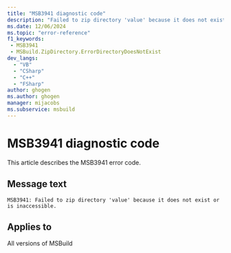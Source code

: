 ```yaml
---
title: "MSB3941 diagnostic code"
description: "Failed to zip directory 'value' because it does not exist or is inaccessible."
ms.date: 12/06/2024
ms.topic: "error-reference"
f1_keywords:
 - MSB3941
 - MSBuild.ZipDirectory.ErrorDirectoryDoesNotExist
dev_langs:
  - "VB"
  - "CSharp"
  - "C++"
  - "FSharp"
author: ghogen
ms.author: ghogen
manager: mijacobs
ms.subservice: msbuild
---
```


# MSB3941 diagnostic code

<!-- :::ErrorDefinitionDescription::: -->
<!-- :::editable-content name="introDescription"::: -->
This article describes the MSB3941 error code.
<!-- :::editable-content-end::: -->

## Message text

`MSB3941: Failed to zip directory 'value' because it does not exist or is inaccessible.`

<!-- :::editable-content name="postOutputDescription"::: -->
<!--
{StrBegin="MSB3941: "}
-->
<!-- :::editable-content-end::: -->
<!-- :::ErrorDefinitionDescription-end::: -->

## Applies to

All versions of MSBuild
